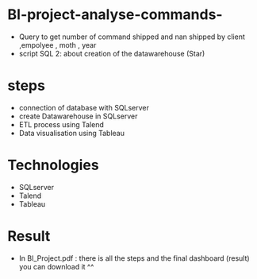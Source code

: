 # BI-project-analyse-commands-

- Query to get number of command shipped and nan shipped by client ,empolyee , moth , year
- script SQL 2: about creation of the datawarehouse (Star)

# steps 
- connection of database with SQLserver 
- create Datawarehouse in SQLserver
- ETL process using Talend
- Data visualisation using Tableau

# Technologies 
 - SQLserver
 - Talend 
 - Tableau
 
# Result 
- In BI_Project.pdf : there is all the steps and the final dashboard (result) 
  you can download it ^^
